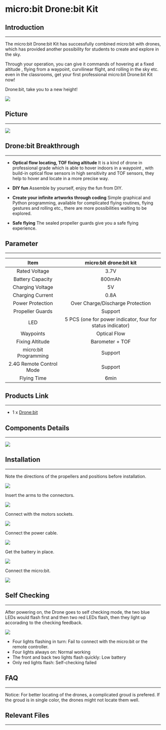 # micro:bit Drone:bit Kit

## Introduction 
---

The micro:bit Drone:bit Kit has successfully combined micro:bit with drones, which has provided another possibility for students to create and explore in the sky.

Through your operation, you can give it commands of hovering at a fixed altitude , flying from a waypoint, curvilinear flight, and rolling in the sky etc. even in the classrooms, get your first professional micro:bit Drone:bit Kit now!

Drone:bit, take you to a new height!

![](./images/Drone-bit-01.png)


## Picture
---

![](./images/Drone-bit-02.png)

## Drone:bit Breakthrough
---
- **Optical flow locating, TOF fixing altitude**
    It is a kind of drone in professional grade which is able to hover indoors in a waypoint , with build-in optical flow sensors in high sensitivity and TOF sensors, they help to hover and locate in a more precise way.

- **DIY fun**
    Assemble by yourself, enjoy the fun from DIY.

- **Create your infinite artworks through coding**
    Simple graphical and Python programming, available for complicated flying routines, flying gestures and rolling etc., there are more possibilities waiting to be explored.

- **Safe flying**
    The sealed propeller guards give you a safe flying experience.



## Parameter
---

|Item|micro:bit drone:bit kit |
|:-:|:-:|
|Rated Voltage|3.7V |
|Battery Capacity|800mAh|
|Charging Voltage|5V|
|Charging Current|0.8A|
|Power Protection|Over Charge/Discharge Protection|
|Propeller Guards|Support|
|LED|5 PCS (one for power indicator, four for status indicator)|
|Waypoints|Optical Flow|
|Fixing Altitude|Barometer + TOF|
|micro:bit Programming|Support|
|2.4G Remote Control Mode|Support|
|Flying Time|6min|


##  Products Link
---

- 1 x [Drone:bit]()

##  Components Details
---

![](./images/Drone-bit-03.png)



## Installation 
---
Note the directions of the propellers and positions before installation. 

![](./images/Drone-bit-04.png)

Insert the arms to the connectors. 

![](./images/Drone-bit-05.png)

Connect with the motors sockets. 

![](./images/Drone-bit-06.png)

Connect the power cable. 

![](./images/Drone-bit-07.png)

Get the battery in place. 

![](./images/Drone-bit-08.png)

Connect the micro:bit.

![](./images/Drone-bit-09.png)




##  Self Checking
---
After powering on, the Drone goes to self checking mode, the two blue LEDs would flash first and then two red LEDs flash, then they light up accorading to the checking feedback. 

![](./images/Drone-bit-10.png)

-  Four lights flashing in turn: Fail to connect with the micro:bit or the remote controller. 
- Four lights always on: Normal working
- The front and back two lights flash quickly: Low battery
- Only red lights flash: Self-checking failed

## FAQ
---
Notice: For better locating of the drones, a complicated groud is prefered. If the groud is in single color, the drones might not locate them well. 

## Relevant Files
---

